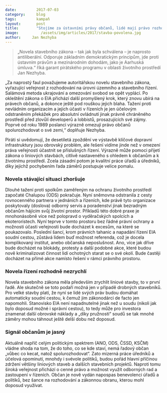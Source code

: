 ```yaml
---
date:         2017-07-03
category:     blog
tags:         kampaň
layout:       post
title:        "Stojíme za ústavními právy občanů, lidé mají právo rozhodovat o svých životech. Svá práva musejí dostat zpět."
image:          /assets/img/articles/2017/stavba-povolena.jpg
author:     Jan Nezhyba
---
```


>„Novela stavebního zákona – tak jak byla schválena – je naprosto antiliberální. Odporuje základním demokratickým principům, jde proti ústavním právům a mezinárodním dohodám, jako je Aarhuská úmluva.“ říká garant pirátského programu v oblasti životního prostředí Jan Nezhyba.

„Za naprostý faul považujeme autoritářskou novelu stavebního zákona, vyřazující veřejnost z rozhodování na úrovni územního a stavebního řízení. Salámová metoda ukrajování a omezování svobod se opět vyplácí. Po okleštění zákona o EIA přichází další promyšlený krok, který znovu ubírá na právech občanů, a dokonce ještě pod rouškou jejich blaha. Tažení proti nevládním organizacím a jejich účasti v řízeních je jen účelovým odstraněním překážek pro absolutní ovládnutí jinak právně chráněného prostředí před zlovůlí developerů a lobbistů, prosazujících své zájmy. Poprvé od roku 1989 poslanci výrazně omezují právo občanů spolurozhodovat o své zemi,“ doplňuje Nezhyba.

Piráti si uvědomují, že desetiletá zpoždění ve výstavbě klíčové dopravní infrastruktury jsou obrovský problém, ale řešení vidíme jinde než v omezení práva veřejnosti účastnit se příslušných řízení. Výrazně může pomoci přijetí zákona o liniových stavbách, citlivě nastaveného s ohledem k občanům a k životnímu prostředí. Zcela zásadní potom je kvalitní práce úřadů a úředníků, diky jejichž pochybením řada záměrů postupuje velice pomalu.

### Novela stávající situaci zhoršuje

Dlouhé tažení proti spolkům zaměřeným na ochranu životního prostředí započaté Chalupou (ODS) pokračuje. Nyní sněmovna odstranila z cesty rovnocenného partnera v jednáních a řízeních, kde právě tyto organizace poskytovaly (doslova) odborný servis a poradenství jinak bezradným občanům hájícím svůj životní prostor. Příkladů této dobré praxe je mnohonásobně více než polopravd o vyděračských spolcích a ekoteroristech. Nyní teprve v tomto prostoru bez řádné právní ochrany a možnosti účasti veřejnosti bude docházet k excesům, na které se poukazovalo. Poslední šancí, krom právních tahanic a napadání řízení EIA soudní cestou, zůstává lidem buď možnost referenda, což je docela komplikovaný institut, anebo občanská neposlušnost. Ano, více jak dříve bude docházet na blokády, protesty a další podobné akce, které budou nově kriminalizovat činnost lidí ochotných starat se o své okolí. Bude častěji docházet na přímé akce namísto řešení v rámci právního prostoru.

### Novela řízení rozhodně nezrychlí

Novela stavebního zákona měla především zrychlit liniové stavby, to v první řadě. Ale skutečně se toto podaří možná jen v případě drobných stavebníků. Pro velké stavby platí, že nyní se lidé svých práv budou domáhat automaticky soudní cestou, k čemuž jim zákonodárci de facto jen napomohli. Stanovisko EIA není napadnutelné jinak než u soudu (nikoli jak bylo doposud možné i správní cestou), to tedy může pro investora znamenat další obrovské náklady a „díky pružnosti“ soudů se tak mnohé záměry mohou táhnout ještě delší dobu než doposud.

### Signál občanům je jasný

Aktuálně napříč celým politickým spektrem (ANO, ODS, ČSSD, KSČM) vládne shoda na tom, že do toho, co se kde staví, nemá řadový občan „vůbec co kecat, natož spolurozhodovat“. Zato mizerná práce úředníků a účelová opominutí, mnohdy i svévole politiků, budou pořád hlavní příčinou zdržení většiny liniových staveb a dalších stavebních projektů. Naproti tomu široká veřejnost přichází o cenné právo a možnost využít odborných rad a zastoupení v řízeních. Občan je nově vydán napospas benevolenci úřadů a politiků, bez šance na rozhodování a zákonnou obranu, kterou mohl doposud využívat.
